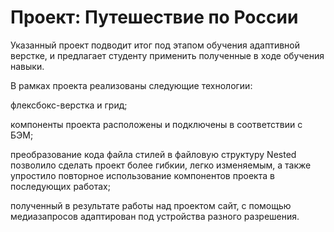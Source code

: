 # Проект: Путешествие по России

Указанный проект подводит итог под этапом обучения адаптивной верстке, и предлагает студенту применить полученные в ходе обучения навыки.

В рамках проекта реализованы следующие технологии:

флексбокс-верстка и грид;

компоненты проекта расположены и подключены в соответствии с БЭМ;

преобразование кода файла стилей в файловую структуру Nested позволило сделать проект более гибкии, легко изменяемым, а также упростило повторное использование компонентов проекта в последующих работах;

полученный в результате работы над проектом сайт, с помощью медиазапросов адаптирован под устройства разного разрешения.

